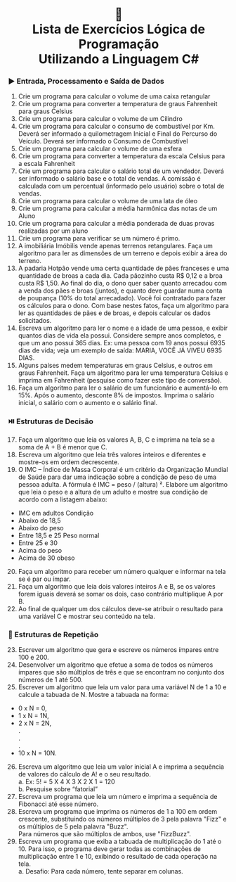 <h1 align="center">
📃<br>
Lista de Exercícios Lógica de Programação<br>
Utilizando a Linguagem C#
</a>
</h1>

### ▶️ Entrada, Processamento e Saída de Dados
1. Crie um programa para calcular o volume de uma caixa retangular
2. Crie um programa para converter a temperatura de graus Fahrenheit para graus Celsius
3. Crie um programa para calcular o volume de um Cilindro
4. Crie um programa para calcular o consumo de combustível por Km. Deverá ser informado a quilometragem
Inicial e Final do Percurso do Veículo. Deverá ser informado o Consumo de Combustível
5. Crie um programa para calcular o volume de uma esfera
6. Crie um programa para converter a temperatura da escala Celsius para a escala Fahrenheit
7. Crie um programa para calcular o salário total de um vendedor. Deverá ser informado o salário base e o total de
vendas. A comissão é calculada com um percentual (informado pelo usuário) sobre o total de vendas.
8. Crie um programa para calcular o volume de uma lata de óleo
9. Crie um programa para calcular a média harmônica das notas de um Aluno
10. Crie um programa para calcular a média ponderada de duas provas realizadas por um aluno
11. Crie um programa para verificar se um número é primo.
12. A imobiliária Imóbilis vende apenas terrenos retangulares. Faça um algoritmo para ler as dimensões de um
terreno e depois exibir a área do terreno.
13. A padaria Hotpão vende uma certa quantidade de pães franceses e uma quantidade de broas a cada dia. Cada
pãozinho custa R$ 0,12 e a broa custa R$ 1,50. Ao final do dia, o dono quer saber quanto arrecadou com a
venda dos pães e broas (juntos), e quanto deve guardar numa conta de poupança (10% do total arrecadado).
Você foi contratado para fazer os cálculos para o dono. Com base nestes fatos, faça um algoritmo para ler as
quantidades de pães e de broas, e depois calcular os dados solicitados.
14. Escreva um algoritmo para ler o nome e a idade de uma pessoa, e exibir quantos dias de vida ela possui.
Considere sempre anos completos, e que um ano possui 365 dias. Ex: uma pessoa com 19 anos possui 6935 dias
de vida; veja um exemplo de saída: MARIA, VOCÊ JÁ VIVEU 6935 DIAS.
15. Alguns países medem temperaturas em graus Celsius, e outros em graus Fahrenheit. Faça um algoritmo para ler
uma temperatura Celsius e imprima em Fahrenheit (pesquise como fazer este tipo de conversão).
16. Faça um algoritmo para ler o salário de um funcionário e aumentá-lo em 15%. Após o aumento, desconte 8% de
impostos. Imprima o salário inicial, o salário com o aumento e o salário final.

### ⏯️ Estruturas de Decisão

17. Faça um algoritmo que leia os valores A, B, C e imprima na tela se a soma de A + B é menor que C.
18. Escreva um algoritmo que leia três valores inteiros e diferentes e mostre-os em ordem decrescente.
19. O IMC – Índice de Massa Corporal é um critério da Organização Mundial de Saúde para dar uma indicação sobre
a condição de peso de uma pessoa adulta. A fórmula é IMC = peso / (altura) ². Elabore um algoritmo que leia o
peso e a altura de um adulto e mostre sua condição de acordo com a listagem abaixo:
- IMC em adultos Condição<br>
- Abaixo de 18,5<br>
- Abaixo do peso<br>
- Entre 18,5 e 25 Peso normal<br>
- Entre 25 e 30<br>
- Acima do peso<br>
- Acima de 30 obeso<br>
20. Faça um algoritmo para receber um número qualquer e informar na tela se é par ou ímpar.
21. Faça um algoritmo que leia dois valores inteiros A e B, se os valores forem iguais deverá se somar os dois, caso
contrário multiplique A por B.
22. Ao final de qualquer um dos cálculos deve-se atribuir o resultado para uma variável C e mostrar seu conteúdo
na tela.

### 🔁 Estruturas de Repetição
23. Escrever um algoritmo que gera e escreve os números ímpares entre 100 e 200.
24. Desenvolver um algoritmo que efetue a soma de todos os números ímpares que são múltiplos de três e que se
encontram no conjunto dos números de 1 até 500.
25. Escrever um algoritmo que leia um valor para uma variável N de 1 a 10 e calcule a tabuada de N. Mostre a
tabuada na forma:
- 0 x N = 0,<br>
- 1 x N = 1N,<br>
- 2 x N = 2N,<br>
.<br>
.<br>
.<br>
- 10 x N = 10N.
26. Escreva um algoritmo que leia um valor inicial A e imprima a sequência de valores do cálculo de A! e o seu
resultado.<br>
a. Ex: 5! = 5 X 4 X 3 X 2 X 1 = 120<br>
b. Pesquise sobre “fatorial”<br>
27. Escreva um programa que leia um número e imprima a sequência de Fibonacci até esse número.
28. Escreva um programa que imprima os números de 1 a 100 em ordem crescente, substituindo os números
múltiplos de 3 pela palavra &quot;Fizz&quot; e os múltiplos de 5 pela palavra &quot;Buzz&quot;.<br> Para números que são múltiplos de
ambos, use &quot;FizzBuzz&quot;.
29. Escreva um programa que exiba a tabuada de multiplicação do 1 até o 10. Para isso, o programa deve gerar
todas as combinações de multiplicação entre 1 e 10, exibindo o resultado de cada operação na tela.<br>
a. Desafio: Para cada número, tente separar em colunas.

